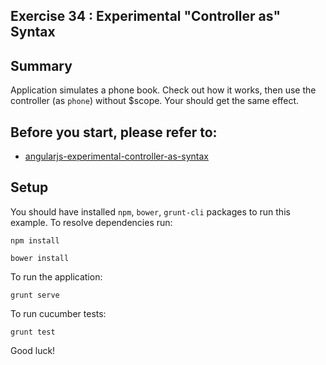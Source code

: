 ## Exercise 34 : Experimental "Controller as" Syntax

## Summary
Application simulates a phone book. Check out how it works, then use the controller (as `phone`) without $scope. Your should get the same effect.

## Before you start, please refer to:
* [angularjs-experimental-controller-as-syntax](https://egghead.io/lessons/angularjs-experimental-controller-as-syntax)

## Setup
 You should have installed `npm`, `bower`, `grunt-cli`  packages to run this example. To resolve dependencies run:

```
npm install
```

```
bower install
```

To run the application:

```
grunt serve
```

To run cucumber tests:

```
grunt test
```


Good luck!

